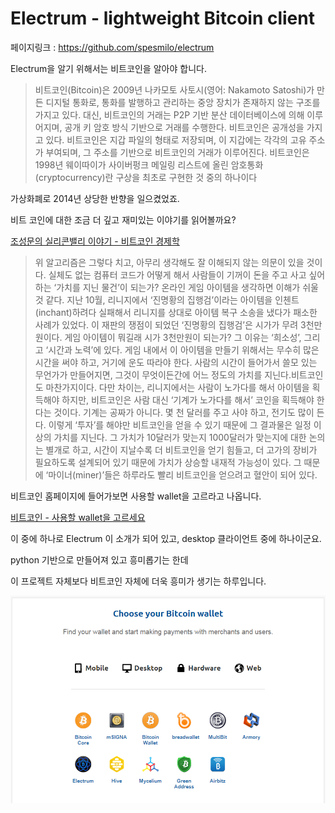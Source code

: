 # Electrum - lightweight Bitcoin client

페이지링크 : https://github.com/spesmilo/electrum

Electrum을 알기 위해서는 비트코인을 알아야 합니다.

>비트코인(Bitcoin)은 2009년 나카모토 사토시(영어: Nakamoto Satoshi)가 만든 디지털 통화로, 통화를 발행하고 관리하는 중앙 장치가 존재하지 않는 구조를 가지고 있다. 대신, 비트코인의 거래는 P2P 기반 분산 데이터베이스에 의해 이루어지며, 공개 키 암호 방식 기반으로 거래를 수행한다. 비트코인은 공개성을 가지고 있다. 비트코인은 지갑 파일의 형태로 저장되며, 이 지갑에는 각각의 고유 주소가 부여되며, 그 주소를 기반으로 비트코인의 거래가 이루어진다. 비트코인은 1998년 웨이따이가 사이버펑크 메일링 리스트에 올린 암호통화(cryptocurrency)란 구상을 최초로 구현한 것 중의 하나이다

가상화폐로 2014년 상당한 반향을 일으켰었죠.


비트 코인에 대한 조금 더 깊고 재미있는 이야기를 읽어볼까요?

[조성문의 실리콘밸리 이야기 - 비트코인 경제학](http://sungmooncho.com/2013/12/02/bitcoin/)
>위 알고리즘은 그렇다 치고, 아무리 생각해도 잘 이해되지 않는 의문이 있을 것이다. 실체도 없는 컴퓨터 코드가 어떻게 해서 사람들이 기꺼이 돈을 주고 사고 싶어하는 ‘가치를 지닌 물건’이 되는가? 온라인 게임 아이템을 생각하면 이해가 쉬울 것 같다. 지난 10월, 리니지에서 ‘진명황의 집행검’이라는 아이템을 인첸트(inchant)하려다 실패해서 리니지를 상대로 아이템 복구 소송을 냈다가 패소한 사례가 있었다. 이 재판의 쟁점이 되었던 ‘진명황의 집행검’은 시가가 무려 3천만원이다. 게임 아이템이 뭐길래 시가 3천만원이 되는가? 그 이유는 ‘희소성’, 그리고 ‘시간과 노력’에 있다. 게임 내에서 이 아이템을 만들기 위해서는 무수히 많은 시간을 써야 하고, 거기에 운도 따라야 한다. 사람의 시간이 들어가서 쓸모 있는 무언가가 만들어지면, 그것이 무엇이든간에 어느 정도의 가치를 지닌다.비트코인도 마찬가지이다. 다만 차이는, 리니지에서는 사람이 노가다를 해서 아이템을 획득해야 하지만, 비트코인은 사람 대신 ‘기계가 노가다를 해서’ 코인을 획득해야 한다는 것이다. 기계는 공짜가 아니다. 몇 천 달러를 주고 사야 하고, 전기도 많이 든다. 이렇게 ‘투자’를 해야만 비트코인을 얻을 수 있기 때문에 그 결과물은 일정 이상의 가치를 지닌다. 그 가치가 10달러가 맞는지 1000달러가 맞는지에 대한 논의는 별개로 하고, 시간이 지날수록 더 비트코인을 얻기 힘들고, 더 고가의 장비가 필요하도록 설계되어 있기 때문에 가치가 상승할 내재적 가능성이 있다. 그 때문에 ‘마이너(miner)’들은 하루라도 빨리 비트코인을 얻으려고 혈안이 되어 있다.


비트코인 홈페이지에 들어가보면 사용할 wallet을 고르라고 나옵니다.

[비트코인 - 사용할 wallet을 고르세요](https://bitcoin.org/en/choose-your-wallet)

이 중에 하나로 Electrum 이 소개가 되어 있고,  desktop 클라이언트 중에 하나이군요.

python 기반으로 만들어져 있고 흥미롭기는 한데

이 프로젝트 자체보다 비트코인 자체에 더욱 흥미가 생기는 하루입니다.

![이미지](img/008-21-01.png)
